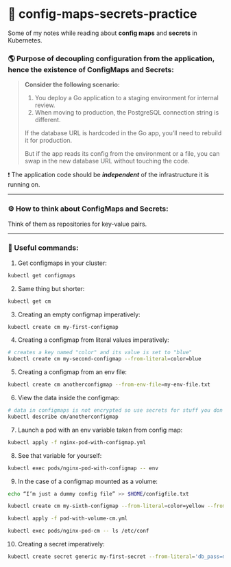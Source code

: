 # 🔐 config-maps-secrets-practice
Some of my notes while reading about **config maps** and **secrets** in Kubernetes.

### 🌎 Purpose of decoupling configuration from the application, hence the existence of ConfigMaps and Secrets:
> **Consider the following scenario:**  
> 1. You deploy a Go application to a staging environment for internal review.  
> 2. When moving to production, the PostgreSQL connection string is different.  
>  
> If the database URL is hardcoded in the Go app, you’ll need to rebuild it for production.  
>  
> But if the app reads its config from the environment or a file, you can swap in the new database URL without touching the code.  

❗️ The application code should be ***independent*** of the infrastructure it is running on.

---

### ⚙️  How to think about ConfigMaps and Secrets:
Think of them as repositories for key-value pairs.

---

### 🚀 Useful commands:
1. Get configmaps in your cluster:
```bash
kubectl get configmaps
```

2. Same thing but shorter:
```bash
kubectl get cm
```

3. Creating an empty configmap imperatively:
```bash
kubectl create cm my-first-configmap
```

4. Creating a configmap from literal values imperatively:
```bash
# creates a key named "color" and its value is set to "blue"
kubectl create cm my-second-configmap --from-literal=color=blue
```

5. Creating a configmap from an env file:
```bash
kubectl create cm anotherconfigmap --from-env-file=my-env-file.txt
```

6. View the data inside the configmap:
```bash
# data in configmaps is not encrypted so use secrets for stuff you don't want public
kubectl describe cm/anotherconfigmap
```

7. Launch a pod with an env variable taken from config map:
```bash
kubectl apply -f nginx-pod-with-configmap.yml
```

8. See that variable for yourself:
```bash
kubectl exec pods/nginx-pod-with-configmap -- env
```

9. In the case of a configmap mounted as a volume:
```bash
echo “I’m just a dummy config file” >> $HOME/configfile.txt

kubectl create cm my-sixth-configmap --from-literal=color=yellow --from-file=$HOME/configfile.

kubectl apply -f pod-with-volume-cm.yml

kubectl exec pods/nginx-pod-cm -- ls /etc/conf
```

10. Creating a secret imperatively:
```bash
kubectl create secret generic my-first-secret --from-literal='db_pass=my_db_pass'
```
